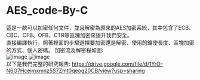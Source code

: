 # AES_code-By-C
這是一款可以加密任何文件，並且解密為原來的AES加密系統，其中包含了ECB、CBC、CFB、OFB、CTR等區塊加密來提升我們安全。  
直接編譯執行，照著裡面的步驟選擇要加密還是解密、使用的鑰使長度、區塊加密的方式、個人密碼。
加密流及解密程如圖:  
![image](https://user-images.githubusercontent.com/43268022/136893547-4a3f04cc-5364-4948-bad0-31b22e2e0646.png)
![image](https://user-images.githubusercontent.com/43268022/136893820-bab33c07-f34c-49d6-9041-c695ed59b6e9.png)  
以下是我們完整的研究報告:
https://drive.google.com/file/d/1YrO-N6G7Hceimxmnz5S7Zmt0qeog20CB/view?usp=sharing
